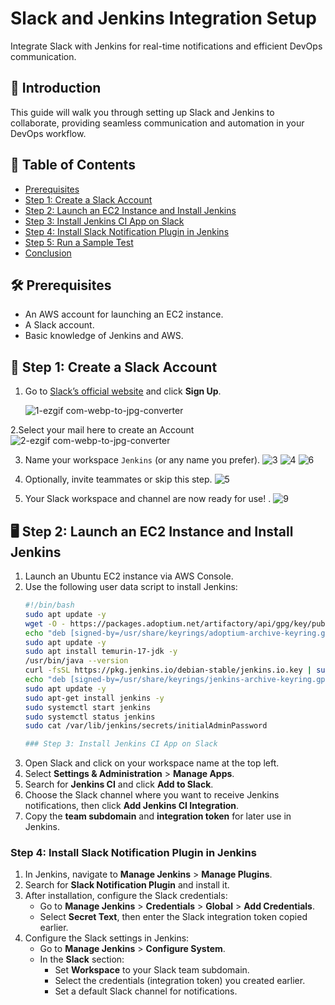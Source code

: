 


# Slack and Jenkins Integration Setup

Integrate Slack with Jenkins for real-time notifications and efficient DevOps communication.

## 🚀 Introduction
This guide will walk you through setting up Slack and Jenkins to collaborate, providing seamless communication and automation in your DevOps workflow.

## 📑 Table of Contents
- [Prerequisites](#prerequisites)
- [Step 1: Create a Slack Account](#step-1-create-a-slack-account)
- [Step 2: Launch an EC2 Instance and Install Jenkins](#step-2-launch-an-ec2-instance-and-install-jenkins)
- [Step 3: Install Jenkins CI App on Slack](#step-3-install-jenkins-ci-app-on-slack)
- [Step 4: Install Slack Notification Plugin in Jenkins](#step-4-install-slack-notification-plugin-in-jenkins)
- [Step 5: Run a Sample Test](#step-5-run-a-sample-test)
- [Conclusion](#conclusion)

## 🛠️ Prerequisites
- An AWS account for launching an EC2 instance.
- A Slack account.
- Basic knowledge of Jenkins and AWS.

## 📝 Step 1: Create a Slack Account

1. Go to [Slack’s official website](https://slack.com) and click **Sign Up**.

   ![1-ezgif com-webp-to-jpg-converter](https://github.com/user-attachments/assets/4d899bce-471f-419f-adcd-59febcddb54d)

2.Select your mail here to create an Account
 ![2-ezgif com-webp-to-jpg-converter](https://github.com/user-attachments/assets/aeb37b90-108f-40d6-af6f-b6d55d765298)

3. Name your workspace `Jenkins` (or any name you prefer).
 ![3](https://github.com/user-attachments/assets/d24b3986-3c72-454e-9a10-13ee9c918ed5)
![4](https://github.com/user-attachments/assets/29adc01b-2a9d-481f-a404-8d2ddc196432)
![6](https://github.com/user-attachments/assets/1df1956e-a16f-4a01-9997-a2768bdc9dfb)

4. Optionally, invite teammates or skip this step.
   ![5](https://github.com/user-attachments/assets/0688fb05-0b0a-45cf-bddc-d26b3d53dba5)

5. Your Slack workspace and channel are now ready for use!
. ![9](https://github.com/user-attachments/assets/33e376b7-17b5-4fcd-a731-77f693eecb4b)


## 🖥️ Step 2: Launch an EC2 Instance and Install Jenkins

1. Launch an Ubuntu EC2 instance via AWS Console.
2. Use the following user data script to install Jenkins:
   ```bash
   #!/bin/bash
   sudo apt update -y
   wget -O - https://packages.adoptium.net/artifactory/api/gpg/key/public | sudo tee /usr/share/keyrings/adoptium-archive-keyring.gpg > /dev/null
   echo "deb [signed-by=/usr/share/keyrings/adoptium-archive-keyring.gpg] https://packages.adoptium.net/artifactory/deb $(awk -F= '/^VERSION_CODENAME/{print$2}' /etc/os-release) main" | sudo tee /etc/apt/sources.list.d/adoptium.list
   sudo apt update -y
   sudo apt install temurin-17-jdk -y
   /usr/bin/java --version
   curl -fsSL https://pkg.jenkins.io/debian-stable/jenkins.io.key | sudo gpg --dearmor -o /usr/share/keyrings/jenkins-archive-keyring.gpg
   echo "deb [signed-by=/usr/share/keyrings/jenkins-archive-keyring.gpg] https://pkg.jenkins.io/debian-stable binary/" | sudo tee /etc/apt/sources.list.d/jenkins.list
   sudo apt update -y
   sudo apt-get install jenkins -y
   sudo systemctl start jenkins
   sudo systemctl status jenkins
   sudo cat /var/lib/jenkins/secrets/initialAdminPassword

   ### Step 3: Install Jenkins CI App on Slack
1. Open Slack and click on your workspace name at the top left.
2. Select **Settings & Administration** > **Manage Apps**.
3. Search for **Jenkins CI** and click **Add to Slack**.
4. Choose the Slack channel where you want to receive Jenkins notifications, then click **Add Jenkins CI Integration**.
5. Copy the **team subdomain** and **integration token** for later use in Jenkins.



### Step 4: Install Slack Notification Plugin in Jenkins
1. In Jenkins, navigate to **Manage Jenkins** > **Manage Plugins**.
2. Search for **Slack Notification Plugin** and install it.
3. After installation, configure the Slack credentials:
   - Go to **Manage Jenkins** > **Credentials** > **Global** > **Add Credentials**.
   - Select **Secret Text**, then enter the Slack integration token copied earlier.
4. Configure the Slack settings in Jenkins:
   - Go to **Manage Jenkins** > **Configure System**.
   - In the **Slack** section:
     - Set **Workspace** to your Slack team subdomain.
     - Select the credentials (integration token) you created earlier.
     - Set a default Slack channel for notifications.

